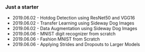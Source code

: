 ### Just a starter

- 2019.06.02 - Hotdog Detection using ResNet50 and VGG16
- 2019.06.02 - Transfer Learning using Sideway Dog Images
- 2019.06.02 - Data Augmentation using Sideway Dog Images
- 2019.06.06 - MNIST digit recognizer from scratch
- 2019.06.06 - Fashion MNIST from Scratch
- 2019.06.06 - Applying Strides and Dropouts to Larger Models
